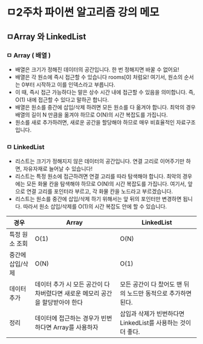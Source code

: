 # ㅁ2주차 파이썬 알고리즘 강의 메모
## ㅁArray 와 LinkedList
### ㅁ Array ( 배열 )
* 배열은 크기가 정해진 데이터의 공간입니다. 한 번 정해지면 바꿀 수 없어요!
* 배열은 각 원소에 즉시 접근할 수 있습니다 rooms[0] 처럼요! 여기서, 원소의 순서는 0부터 시작하고 이를 인덱스라고 부릅니다.
* 이 때, 즉시 접근 가능하다는 말은 상수 시간 내에 접근할 수 있음을 의미합니다. 즉,  O(1) 내에 접근할 수 있다고 말하곤 합니다.
* 배열은 원소를 중간에 삽입/삭제 하려면 모든 원소를 다 옮겨야 합니다. 최악의 경우 배열의 길이 N 만큼을 옮겨야 하므로 O(N)의 시간 복잡도를 가집니다.
* 원소를 새로 추가하려면, 새로운 공간을 할당해야 하므로 매우 비효율적인 자료구조입니다.

### ㅁ LinkedList
* 리스트는 크기가 정해지지 않은 데이터의 공간입니다. 연결 고리로 이어주기만 하면, 자유자재로 늘어날 수 있습니다!
* 리스트는 특정 원소에 접근하려면 연결 고리를 따라 탐색해야 합니다. 최악의 경우에는 모든 화물 칸을 탐색해야 하므로 O(N)의 시간 복잡도를 가집니다. 여기서, 앞으로 연결 고리를 포인터라 부르고, 각 화물 칸을 노드라고 부르겠습니다.
* 리스트는 원소를 중간에 삽입/삭제 하기 위해서는 앞 뒤의 포인터만 변경하면 됩니다. 따라서 원소 삽입/삭제를 O(1)의 시간 복잡도 안에 할 수 있습니다.

| 경우             | Array                                                                 | LinkedList                                                      |
|------------------|------------------------------------------------------------------------|------------------------------------------------------------------|
| 특정 원소 조회    | O(1)                                                                   | O(N)                                                             |
| 중간에 삽입/삭제 | O(N)                                                                   | O(1)                                                             |
| 데이터 추가       | 데이터 추가 시 모든 공간이 다 차버렸다면 새로운 메모리 공간을 할당받아야 한다 | 모든 공간이 다 찼어도 맨 뒤의 노드만 동적으로 추가하면 된다.   |
| 정리             | 데이터에 접근하는 경우가 빈번하다면 Array를 사용하자                  | 삽입과 삭제가 빈번하다면 LinkedList를 사용하는 것이 더 좋다. |
